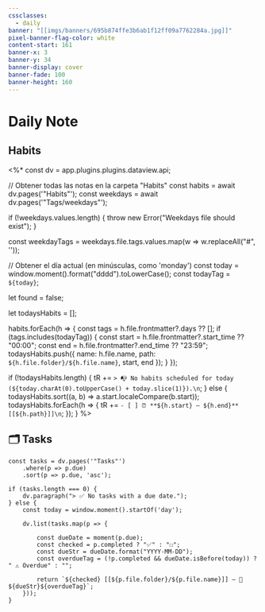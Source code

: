 ```yaml
---
cssclasses:
  - daily
banner: "[[imgs/banners/695b874ffe3b6ab1f12ff09a7762284a.jpg]]"
pixel-banner-flag-color: white
content-start: 161
banner-x: 3
banner-y: 34
banner-display: cover
banner-fade: 100
banner-height: 160
---
```

# Daily Note

## Habits

<%*
const dv = app.plugins.plugins.dataview.api;

// Obtener todas las notas en la carpeta "Habits"
const habits = await dv.pages('"Habits"');
const weekdays = await dv.pages('"Tags/weekdays"');

if (!weekdays.values.length) {
	throw new Error("Weekdays file should exist");
}

const weekdayTags = weekdays.file.tags.values.map(w => w.replaceAll("#", ''));

// Obtener el día actual (en minúsculas, como 'monday')
const today = window.moment().format("dddd").toLowerCase();
const todayTag = `${today}`;

let found = false;

let todaysHabits = [];

habits.forEach(h => {
	const tags = h.file.frontmatter?.days ?? [];
	if (tags.includes(todayTag)) {
		const start = h.file.frontmatter?.start_time ?? "00:00";
		const end = h.file.frontmatter?.end_time ?? "23:59";
		todaysHabits.push({
			name: h.file.name,
			path: `${h.file.folder}/${h.file.name}`,
			start,
			end
		});
	}
});


if (!todaysHabits.length) {
	tR += `> 📭 No habits scheduled for today (${today.charAt(0).toUpperCase() + today.slice(1)}).\n`;
} else {
	todaysHabits.sort((a, b) => a.start.localeCompare(b.start));
	todaysHabits.forEach(h => {
		tR += `- [ ] ⏰ **${h.start} – ${h.end}** [[${h.path}]]\n`;
	});
}
%>

## 🗂️ Tasks

```dataviewjs
const tasks = dv.pages('"Tasks"')
    .where(p => p.due)
    .sort(p => p.due, 'asc');

if (tasks.length === 0) {
    dv.paragraph("> ✅ No tasks with a due date.");
} else {
    const today = window.moment().startOf('day');

    dv.list(tasks.map(p => {
	    
        const dueDate = moment(p.due);
        const checked = p.completed ? "✅" : "☐";
        const dueStr = dueDate.format("YYYY-MM-DD");
        const overdueTag = (!p.completed && dueDate.isBefore(today)) ? " ⚠️ Overdue" : "";

        return `${checked} [[${p.file.folder}/${p.file.name}]] — 📅 ${dueStr}${overdueTag}`;
    }));
}
```
